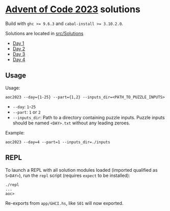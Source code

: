# [Advent of Code 2023](https://adventofcode.com/2023) solutions

Build with `ghc >= 9.6.3` and `cabal-install >= 3.10.2.0`.

Solutions are located in
[src/Solutions](https://github.com/typesafety/aoc2023/tree/main/src/Solutions)

* [Day 1](https://github.com/typesafety/aoc2023/tree/main/src/Solutions/Day01.hs)
* [Day 2](https://github.com/typesafety/aoc2023/tree/main/src/Solutions/Day02.hs)
* [Day 3](https://github.com/typesafety/aoc2023/tree/main/src/Solutions/Day03.hs)
* [Day 4](https://github.com/typesafety/aoc2023/tree/main/src/Solutions/Day04.hs)

## Usage

Usage:
```
aoc2023 --day={1-25} --part={1,2} --inputs_dir=<PATH_TO_PUZZLE_INPUTS>
```

* `--day`: `1`-`25`
* `--part`: `1` or `2`
* `--inputs_dir`: Path to a directory containing puzzle inputs.  Puzzle inputs
    should be named `<DAY>.txt` without any leading zeroes.

Example:
```
aoc2023 --day=4 --part=1 --inputs_dir=./inputs
```

## REPL

To launch a REPL with all solution modules loaded (imported qualified as
`S<DAY>`), run the `repl` script (requires `expect` to be installed):

```
./repl
...
aoc>
```

Re-exports from `app/GHCI.hs`, like `S01` will now exported.
